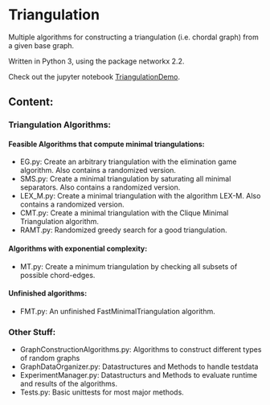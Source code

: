 # Triangulation
Multiple algorithms for constructing a triangulation (i.e. chordal graph) from a given base graph.

Written in Python 3, using the package networkx 2.2.

Check out the jupyter notebook [TriangulationDemo](TriangulationDemo.ipynb).

## Content:

### Triangulation Algorithms:
#### Feasible Algorithms that compute minimal triangulations:
- EG.py: Create an arbitrary triangulation with the elimination game algorithm. Also contains a randomized version.
- SMS.py: Create a minimal triangulation by saturating all minimal separators. Also contains a randomized version.
- LEX_M.py: Create a minimal triangulation with the algorithm LEX-M. Also contains a randomized version.
- CMT.py: Create a minimal triangulation with the Clique Minimal Triangulation algorithm.
- RAMT.py: Randomized greedy search for a good triangulation.
#### Algorithms with exponential complexity:
- MT.py: Create a minimum triangulation by checking all subsets of possible chord-edges.
#### Unfinished algorithms:
- FMT.py: An unfinished FastMinimalTriangulation algorithm.

### Other Stuff:
- GraphConstructionAlgorithms.py: Algorithms to construct different types of random graphs
- GraphDataOrganizer.py: Datastructures and Methods to handle testdata
- ExperimentManager.py: Datastructurs and Methods to evaluate runtime and results of the algorithms.
- Tests.py: Basic unittests for most major methods.
